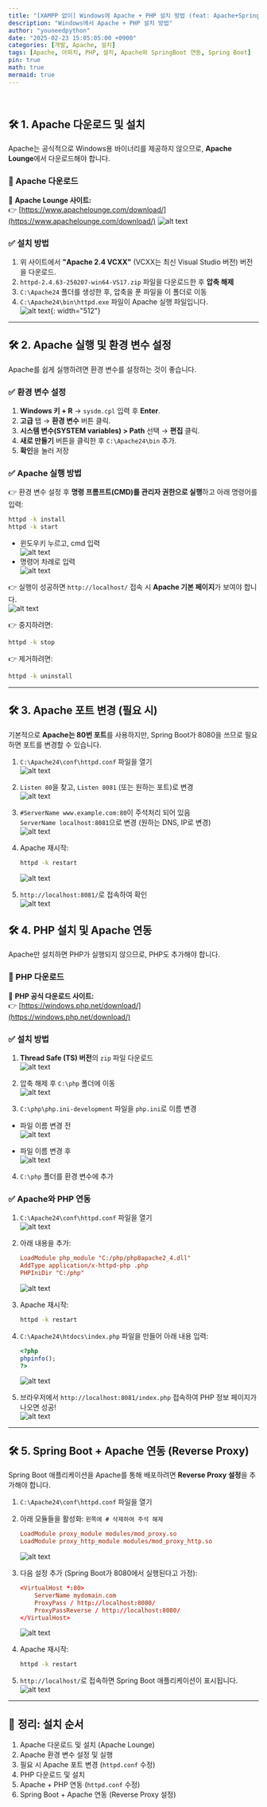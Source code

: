 ```yaml
---
title: "[XAMPP 없이] Windows에 Apache + PHP 설치 방법 (feat: Apache+SpringBoot 연동)"
description: "Windows에서 Apache + PHP 설치 방법"
author: "youneedpython"
date: "2025-02-23 15:05:05:00 +0900" 
categories: [개발, Apache, 설치]
tags: [Apache, 아파치, PHP, 설치, Apache와 SpringBoot 연동, Spring Boot]
pin: true
math: true
mermaid: true
---
```


<br/>



## 🛠 **1. Apache 다운로드 및 설치**
Apache는 공식적으로 Windows용 바이너리를 제공하지 않으므로, **Apache Lounge**에서 다운로드해야 합니다.

### 🔗 Apache 다운로드
📌 **Apache Lounge 사이트:**  
👉 [https://www.apachelounge.com/download/](https://www.apachelounge.com/download/)
![alt text](../assets/img/2025-02-23/apache-dowload-site.png)

### ✅ **설치 방법**
1. 위 사이트에서 **"Apache 2.4 VCXX"** (VCXX는 최신 Visual Studio 버전) 버전을 다운로드.
2. `httpd-2.4.63-250207-win64-VS17.zip` 파일을 다운로드한 후 **압축 해제**
3. `C:\Apache24` 폴더를 생성한 후, 압축을 푼 파일을 이 폴더로 이동
4. `C:\Apache24\bin\httpd.exe` 파일이 Apache 실행 파일입니다.  
![alt text](../assets/img/2025-02-23/apache-bin-folder.png){: width="512"}

---

## 🛠 **2. Apache 실행 및 환경 변수 설정**
Apache를 쉽게 실행하려면 환경 변수를 설정하는 것이 좋습니다.

### ✅ **환경 변수 설정**
1. **Windows 키 + R** → `sysdm.cpl` 입력 후 **Enter**.
2. **고급** 탭 → **환경 변수** 버튼 클릭.
3. **시스템 변수(SYSTEM variables) > Path** 선택 → **편집** 클릭.
4. **새로 만들기** 버튼을 클릭한 후 `C:\Apache24\bin` 추가.
5. **확인**을 눌러 저장

### ✅ **Apache 실행 방법**
👉 환경 변수 설정 후 **명령 프롬프트(CMD)를 관리자 권한으로 실행**하고 아래 명령어를 입력:
```bash
httpd -k install
httpd -k start
```  
* 윈도우키 누르고, cmd 입력  
![alt text](../assets/img/2025-02-23/apache-cmd-run.png)  
* 명령어 차례로 입력  
![alt text](../assets/img/2025-02-23/apache-install.png)  


👉 실행이 성공하면 `http://localhost/` 접속 시 **Apache 기본 페이지**가 보여야 합니다.  
![alt text](../assets/img/2025-02-23/apache-web.png)

👉 중지하려면:
```bash
httpd -k stop
```
👉 제거하려면:
```bash
httpd -k uninstall
```

---

## 🛠 **3. Apache 포트 변경 (필요 시)**
기본적으로 **Apache는 80번 포트**를 사용하지만, Spring Boot가 8080을 쓰므로 필요하면 포트를 변경할 수 있습니다.

1. `C:\Apache24\conf\httpd.conf` 파일을 열기  
![alt text](../assets/img/2025-02-23/apache-conf-httpd.png)  

2. `Listen 80`을 찾고, `Listen 8081` (또는 원하는 포트)로 변경  
![alt text](../assets/img/2025-02-23/apache-httpd-setting-listen.png)

3. `#ServerName www.example.com:80`이 주석처리 되어 있음  
`ServerName localhost:8081`으로 변경 (원하는 DNS, IP로 변경)  
![alt text](../assets/img/2025-02-23/apache-httpd-setting-servername.png)

4. Apache 재시작:
   ```bash
   httpd -k restart
   ```  
   ![alt text](../assets/img/2025-02-23/apache-cmd-restart.png)

5. `http://localhost:8081/`로 접속하여 확인  
![alt text](../assets/img/2025-02-23/apache-web-after-change-port.png)


## 🛠 **4. PHP 설치 및 Apache 연동**
Apache만 설치하면 PHP가 실행되지 않으므로, PHP도 추가해야 합니다.

### 🔗 PHP 다운로드
📌 **PHP 공식 다운로드 사이트:**  
👉 [https://windows.php.net/download/](https://windows.php.net/download/)

### ✅ **설치 방법**  
1. **Thread Safe (TS) 버전**의 `zip` 파일 다운로드  
![alt text](../assets/img/2025-02-23/php-download.png)

2. 압축 해제 후 `C:\php` 폴더에 이동  
![alt text](../assets/img/2025-02-23/php-folder-unzip.png)

3. `C:\php\php.ini-development` 파일을 `php.ini`로 이름 변경  
* 파일 이름 변경 전  
![alt text](../assets/img/2025-02-23/php-ini-before-change-name.png)

* 파일 이름 변경 후  
![alt text](../assets/img/2025-02-23/php-ini-after-change-name.png)

4. `C:\php` 폴더를 환경 변수에 추가

### ✅ **Apache와 PHP 연동**
1. `C:\Apache24\conf\httpd.conf` 파일을 열기  
![alt text](../assets/img/2025-02-23/apache-httpd-setting-php.png)

2. 아래 내용을 추가:
   ```conf
   LoadModule php_module "C:/php/php8apache2_4.dll"
   AddType application/x-httpd-php .php
   PHPIniDir "C:/php"
   ```  

   ![alt text](../assets/img/2025-02-23/apache-httpd-setting-module.png)

3. Apache 재시작:
   ```bash
   httpd -k restart
   ```
4. `C:\Apache24\htdocs\index.php` 파일을 만들어 아래 내용 입력:
   ```php
   <?php
   phpinfo();
   ?>
   ```  

   ![alt text](../assets/img/2025-02-23/php-index-file.png)

5. 브라우저에서 `http://localhost:8081/index.php` 접속하여 PHP 정보 페이지가 나오면 성공!  
![alt text](../assets/img/2025-02-23/php-index-web.png)

---

## 🛠 **5. Spring Boot + Apache 연동 (Reverse Proxy)**
Spring Boot 애플리케이션을 Apache를 통해 배포하려면 **Reverse Proxy 설정**을 추가해야 합니다.

1. `C:\Apache24\conf\httpd.conf` 파일을 열기

2. 아래 모듈들을 활성화: ```왼쪽에 # 삭제하여 주석 해제```
   ```conf
   LoadModule proxy_module modules/mod_proxy.so
   LoadModule proxy_http_module modules/mod_proxy_http.so
   ```
   ![alt text](../assets/img/2025-02-23/proxy-setting-1-apache-httpd.png)

3. 다음 설정 추가 (Spring Boot가 8080에서 실행된다고 가정):
   ```conf
   <VirtualHost *:80>
       ServerName mydomain.com
       ProxyPass / http://localhost:8080/
       ProxyPassReverse / http://localhost:8080/
   </VirtualHost>
   ```
   ![alt text](../assets/img/2025-02-23/proxy-setting-2-httpd-virtualhost.png)

4. Apache 재시작:
   ```bash
   httpd -k restart
   ```

5. `http://localhost/`로 접속하면 Spring Boot 애플리케이션이 표시됩니다.  
![alt text](../assets/img/2025-02-23/springboot-web.png)

---

## 🎯 **정리: 설치 순서**
1. Apache 다운로드 및 설치 (Apache Lounge)
2. Apache 환경 변수 설정 및 실행
3. 필요 시 Apache 포트 변경 (`httpd.conf` 수정)
4. PHP 다운로드 및 설치
5. Apache + PHP 연동 (`httpd.conf` 수정)
6. Spring Boot + Apache 연동 (Reverse Proxy 설정)
